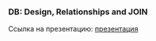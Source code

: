 ### DB: Design, Relationships and JOIN

Ссылка на презентацию: [презентация](https://github.com/ait-tr/cohort39.2/blob/main/db/lesson_02/DB_PostgreSQL_design.pdf)
